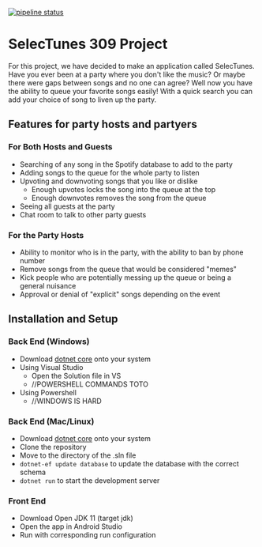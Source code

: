 [![pipeline status](https://git.linux.iastate.edu/cs309/spring-2020/JR_2/badges/master/pipeline.svg)](https://git.linux.iastate.edu/cs309/spring-2020/JR_2/commits/master)

# SelecTunes 309 Project

For this project, we have decided to make an application called SelecTunes. Have you ever been at a party where you don't like the music? Or maybe there were gaps between songs and no one can agree? Well now you have the ability to queue your favorite songs easily! With a quick search you can add your choice of song to liven up the party.

## Features for party hosts and partyers

### For Both Hosts and Guests
* Searching of any song in the Spotify database to add to the party
* Adding songs to the queue for the whole party to listen
* Upvoting and downvoting songs that you like or dislike
  * Enough upvotes locks the song into the queue at the top
  * Enough downvotes removes the song from the queue
* Seeing all guests at the party
* Chat room to talk to other party guests

### For the Party Hosts
* Ability to monitor who is in the party, with the ability to ban by phone number
* Remove songs from the queue that would be considered "memes"
* Kick people who are potentially messing up the queue or being a general nuisance
* Approval or denial of "explicit" songs depending on the event

## Installation and Setup

### Back End (Windows)
* Download [dotnet core](https://dotnet.microsoft.com/download/dotnet-core/3.1) onto your system
* Using Visual Studio
  * Open the Solution file in VS
  * //POWERSHELL COMMANDS TOTO
* Using Powershell
  * //WINDOWS IS HARD

### Back End (Mac/Linux)
* Download [dotnet core](https://dotnet.microsoft.com/download/dotnet-core/3.1) onto your system
* Clone the repository
* Move to the directory of the .sln file
* `dotnet-ef update database` to update the database with the correct schema
* `dotnet run` to start the development server

### Front End
* Download Open JDK 11 (target jdk)
* Open the app in Android Studio
* Run with corresponding run configuration

